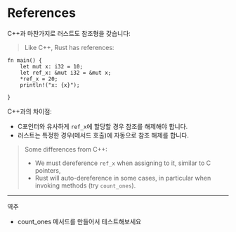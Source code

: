 # References

C++과 마찬가지로 러스트도 참조형을 갖습니다:
> Like C++, Rust has references:

```rust,editable
fn main() {
    let mut x: i32 = 10;
    let ref_x: &mut i32 = &mut x;
    *ref_x = 20;
    println!("x: {x}");
    
}
```

C++과의 차이점:
* C포인터와 유사하게 `ref_x`에 할당할 경우 참조를 해제해야 합니다. 
* 러스트는 특정한 경우(메서드 호출)에 자동으로 참조 해제를 합니다.
> Some differences from C++:
> 
> * We must dereference `ref_x` when assigning to it, similar to C pointers,
> * Rust will auto-dereference in some cases, in particular when invoking
>   methods (try `count_ones`).

---
역주 
- count_ones 메서드를 만들어서 테스트해보세요
